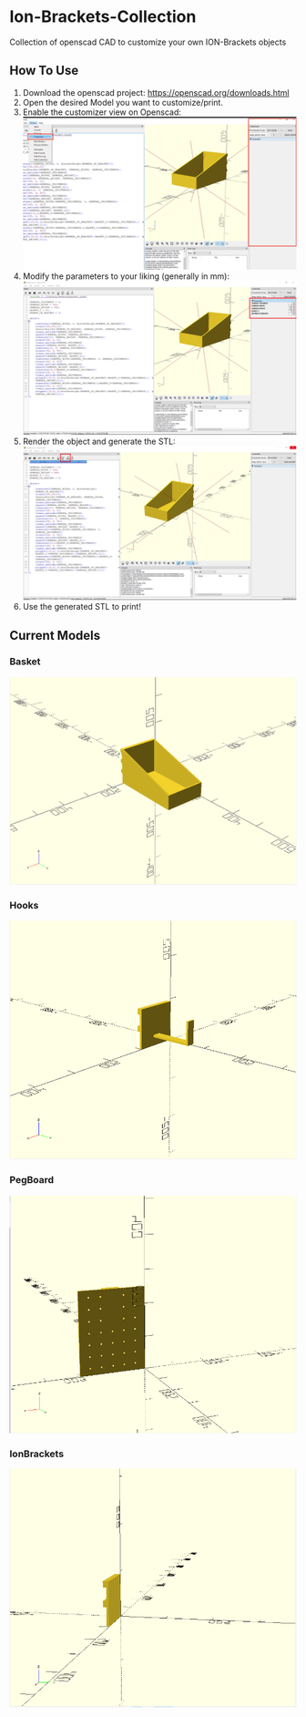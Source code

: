 # Ion-Brackets-Collection
Collection of openscad CAD to customize your own ION-Brackets objects

## How To Use
1. Download the openscad project: https://openscad.org/downloads.html
2. Open the desired Model you want to customize/print.
3. Enable the customizer view on Openscad:
![alt text](./Images/CustomizerInstruction.png)
4. Modify the parameters to your liking (generally in mm):
![alt text](./Images/ParametersModification.png)
5. Render the object and generate the STL:
![alt text](./Images/GenerateSTL.png)
6. Use the generated STL to print!

## Current Models
### Basket
![alt text](./Images/Basket.png)
### Hooks
![alt text](./Images/Hooks.png)
### PegBoard
![alt text](./Images/PegBoard.png)
### IonBrackets
![alt text](./Images/IonBrackets.png)
